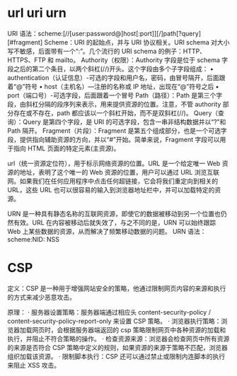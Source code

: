 # url uri urn

URI 语法：scheme:[//[user:password@]host[:port]][/]path[?query][#fragment]
Scheme：URI 的起始点，并与 URI 协议相关。URI schema 对大小写不敏感，后面带有一个“:”。几个流行的 URI schema 的例子：HTTP、HTTPS、FTP 和 mailto。
Authority（权限）：Authority 字段是位于 schema 字段之后的第二个条目，以两个斜杠(//)开头。这个字段由多个子字段组成：
• authentication（认证信息）-可选的字段和用户名，密码，由冒号隔开，后面跟着“@”符号
• host（主机名）—注册的名称或 IP 地址，出现在“@”符号之后
• port（端口号）-可选字段，后面跟着一个冒号
Path（路径）：Path 是第三个字段，由斜杠分隔的段序列来表示，用来提供资源的位置。注意，不管 authority 部分存在或不存在，path 都应该以一个斜杠开始，而不是双斜杠(//)。
Query（查询）：Query 是第四个字段，是 URI 的可选字段，包含一串非结构数据并以“?”和 Path 隔开。
Fragment（片段）：Fragment 是第五个组成部分，也是一个可选字段，提供指向辅助资源的方向，并以“#”开始。简单来说，Fragment 字段可以用于指向 HTML 页面的特定元素(主资源)。

url（统一资源定位符），用于标示网络资源的位置。URL 是一个给定唯一 Web 资源的地址，表明了这个唯一的 Web 资源的位置，用户可以通过 URL 浏览互联网。如果我们在任何应用程序中点击任何超链接，它会将我们重定向到相关的 URL，这些 URL 也可以很容易的输入到浏览器地址栏中，并可以加载特定的资源。

URN 是一种具有静态名称的互联网资源，即使它的数据被移动到另一个位置也仍然有效。URL 在内容被移动后就失效了，与之不同的是，URN 可以始终跟踪 Web 上某些数据的资源，从而解决了频繁移动数据的问题。
URN 语法：scheme:NID: NSS

# CSP

定义：CSP 是一种用于增强网站安全的策略，他通过限制网页内容的来源和执行的方式来减少恶意攻击。

原理：
· 服务器设置策略：服务器端通过相应头 content-security-policy / content-security-policy-report-only 来设置 CSP 策略。
· 浏览器执行策略：浏览器加载网页时，会根据服务器端返回的 csp 策略限制网页中各种资源的加载和执行，并阻止不符合策略的操作。
· 检查资源来源：浏览器会检查网页中所有资源的来源是否符合 CSP 策略中定义的规则，如果资源的来源于策略不匹配，浏览器组织加载该资源。
· 限制脚本执行：CSP 还可以通过禁止或限制内连脚本的执行来阻止 XSS 攻击。
